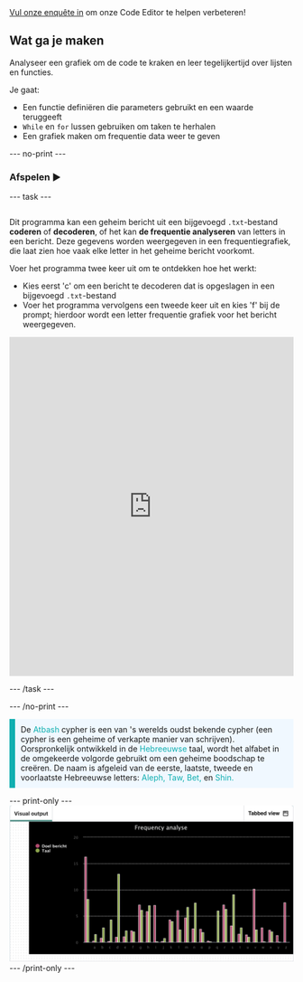 <div class="c-survey-banner" style="width:100%">
  <a class="c-survey-banner__link" href="https://form.raspberrypi.org/f/code-editor-feedback" target="_blank">Vul onze enquête in</a> om onze Code Editor te helpen verbeteren!
</div>

## Wat ga je maken

Analyseer een grafiek om de code te kraken en leer tegelijkertijd over lijsten en functies.

Je gaat:
+ Een functie definiëren die parameters gebruikt en een waarde teruggeeft
+ `While` en `for` lussen gebruiken om taken te herhalen
+ Een grafiek maken om frequentie data weer te geven

--- no-print ---

### Afspelen ▶️

--- task ---

<div style="display: flex; flex-wrap: wrap">
<div style="flex-basis: 175px; flex-grow: 1">  

Dit programma kan een geheim bericht uit een bijgevoegd `.txt`-bestand **coderen** of **decoderen**, of het kan **de frequentie analyseren** van letters in een bericht. Deze gegevens worden weergegeven in een frequentiegrafiek, die laat zien hoe vaak elke letter in het geheime bericht voorkomt.

Voer het programma twee keer uit om te ontdekken hoe het werkt: 
+ Kies eerst 'c' om een bericht te decoderen dat is opgeslagen in een bijgevoegd `.txt`-bestand 
+ Voer het programma vervolgens een tweede keer uit en kies 'f' bij de prompt; hierdoor wordt een letter frequentie grafiek voor het bericht weergegeven.

</div>

<iframe src="https://editor.raspberrypi.org/nl-NL/embed/viewer/codebreaker-project-example" width="600" height="600" frameborder="0" marginwidth="0" marginheight="0" allowfullscreen>
</iframe>

</div>

--- /task ---

--- /no-print ---

<p style="border-left: solid; border-width:10px; border-color: #0faeb0; background-color: aliceblue; padding: 10px;">
De <span style="color: #0faeb0">Atbash</span> cypher is een van 's werelds oudst bekende cypher (een cypher is een geheime of verkapte manier van schrijven). Oorspronkelijk ontwikkeld in de <span style="color: #0faeb0">Hebreeuwse</span> taal, wordt het alfabet in de omgekeerde volgorde gebruikt om een geheime boodschap te creëren. De naam is afgeleid van de eerste, laatste, tweede en voorlaatste Hebreeuwse letters: <span style="color: #0faeb0">Aleph, Taw, Bet,</span> en <span style="color: #0faeb0">Shin.</span></p>

--- print-only ---
![Completed project.](images/frequency-analysis.PNG)
--- /print-only ---